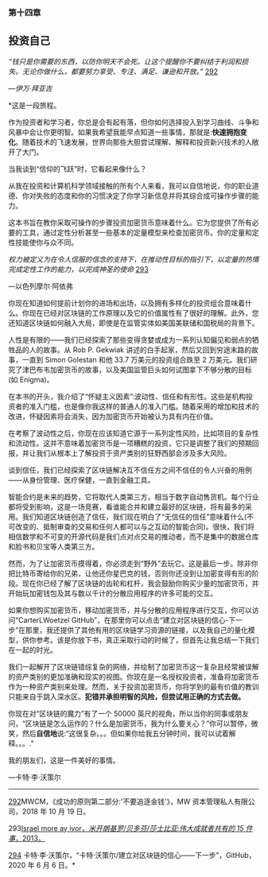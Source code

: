 <title>CarterLeeWoetzel_019_ebook-17</title> <link href="css/PredefinedStyles_FiraSans.css" rel="stylesheet" type="text/css"> 

### **第十四章**

## **投资自己**

*“钱只是你需要的东西，以防你明天不会死。让这个提醒你不要纠结于利润和损失。无论你做什么，都要努力享受、专注、满足、谦逊和开放。”* [292](CarterLeeWoetzel_019_ebook-17.xhtml#footnote-293)

*—伊万·拜亚吉*

 *这是一段旅程。

作为投资者和学习者，你总是会有起有落，但你如何选择投入到学习曲线、斗争和风暴中会让你更明智。如果我希望我能早点知道一些事情，那就是:**快速拥抱变化**。随着技术的飞速发展，世界向那些大胆尝试理解、解释和投资新兴技术的人敞开了大门。

当我谈到“信仰的飞跃”时，它看起来像什么？

从我在投资和计算机科学领域接触的所有个人来看，我可以自信地说，你的职业道德、你对失败的态度和你的习惯决定了你学习新信息并将其综合成可操作步骤的能力。

这本书旨在教你采取可操作的步骤投资加密货币意味着什么。它为您提供了所有必要的工具，通过定性分析甚至一些基本的定量模型来检查加密货币。你的定量和定性技能使你与众不同。

*权力被定义为在令人信服的信念的支持下，在推动性目标的指引下，以定量的热情完成定性工作的能力，以完成神圣的使命* [293](CarterLeeWoetzel_019_ebook-17.xhtml#footnote-292)

—以色列摩尔·阿依弗

你现在知道如何提前计划你的进场和出场，以及拥有多样化的投资组合意味着什么。你现在已经对区块链的工作原理以及它的价值属性有了很好的理解。此外，您还知道区块链如何融入大局，即使是在监管实体如美国美联储和国税局的背景下。

人性是有限的——我们已经探索了那些变得贪婪或成为一系列认知偏见和弱点的牺牲品的人的故事。从 Rob P. Gekwiak 讲述的白手起家，然后又回到穷途末路的故事，一直到 Simon Golestan 和他 33.7 万美元的投资组合跌至 2 万美元。我们研究了津巴布韦加密货币的故事，以及美国监管巨头如何试图拿下不够分散的目标(如 Enigma)。

在本书的开头，我介绍了“怀疑主义因素”:波动性、信任和有形性。这些是机构投资者的准入门槛，也是像你我这样的普通人的准入门槛。随着采用的增加和技术的改进，怀疑因素将会消失，因为加密货币开始被认为具有内在价值。

在考察了波动性之后，你现在应该知道它源于一系列定性风险，比如项目的复杂性和流动性。这并不意味着加密货币是一项糟糕的投资，它只是调整了我们的预期回报，并让我们从根本上了解投资于资产类别的狂野西部会涉及多大风险。

谈到信任，我们已经探索了区块链解决互不信任方之间不信任的令人兴奋的用例——从身份管理、医疗保健，一直到金融工具。

智能合约是未来的趋势，它将取代人类第三方，相当于数字自动售货机。每个行业都将受到影响，这是一场竞赛，看谁能合并和建立最好的区块链，将有最多的采用。我们知道区块链创造了信任，我们现在明白了“无信任的信任”意味着什么(不可改变的、抵制审查的交易和任何人都可以与之互动的智能合同)。很快，我们将相信数学和不可变的开源代码是我们点对点交易的推动者，而不是集中的数据仓库和脸书和贝宝等人类第三方。

然而，为了让加密货币摸得着，你必须走到“野外”去玩它。这是最后一步。除非你把比特币寄给你的兄弟，让他还你星巴克的钱，否则你还没到让加密变得有形的阶段。现在你已经了解了区块链的齿轮和杠杆，我会鼓励你购买少量的加密货币，并开始玩加密钱包及其与数以千计的分散应用程序的许多可能的交互。

如果你想购买加密货币，移动加密货币，并与分散的应用程序进行交互，你可以访问“CarterLWoetzel GitHub”，在那里你可以点击“建立对区块链的信心-下一步”在那里，我还提供了其他有用的区块链学习资源的链接，以及我自己的量化模型，供你参考。该是你放下书，真正采取行动的时候了，但首先让我总结一下我们在一起的时光。

我们一起解开了区块链错综复杂的网络，并绘制了加密货币这一复杂且经常被误解的资产类别的更加准确和现实的视图。你现在是一名授权投资者，准备将加密货币作为一种资产类别来处理。然而，关于投资加密货币，你将学到的最有价值的教训只能来自于跳入深水区。**犯错并承担明智的风险，但尝试用正确的方式去做。**

你现在对“区块链的魔力”有了一个 50000 英尺的视角，所以当你的同事或朋友问，“区块链是怎么运作的？什么是加密货币，我为什么要关心？”你可以暂停，微笑，然后**自信地**说:“这很复杂。。。但如果你给我五分钟时间，我可以试着解释。。。."

我的朋友们，这是一件美好的事情。

—卡特·李·沃策尔

* * *

[292](CarterLeeWoetzel_019_ebook-17.xhtml#footnote-293-backlink)MWCM，《成功的原则第二部分:'不要追逐金钱'》，MW 资本管理私人有限公司，2018 年 10 月 19 日。

293[Israel more ay ivor，*米开朗基罗/贝多芬/莎士比亚:伟大成就者共有的 15 件事*，2013。](CarterLeeWoetzel_019_ebook-17.xhtml#footnote-292-backlink)

[294](CarterLeeWoetzel_019_ebook-17.xhtml#footnote-291-backlink) 卡特·李·沃策尔，“卡特·沃策尔/建立对区块链的信心——下一步”，GitHub，2020 年 6 月 6 日。*